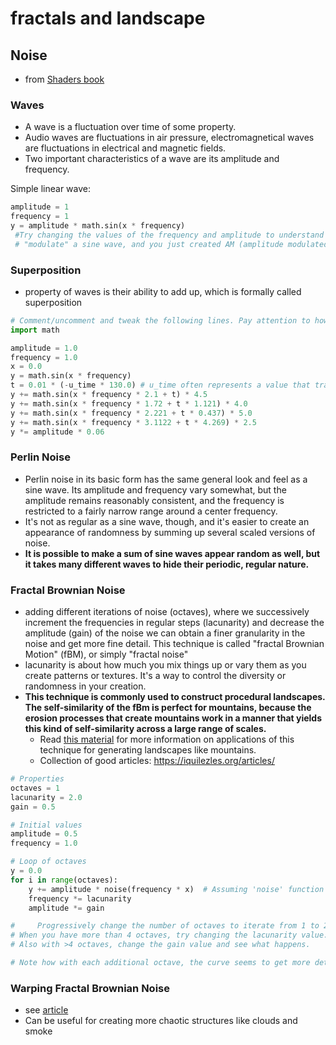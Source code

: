 # fractals and landscape

## Noise

- from [Shaders book](https://thebookofshaders.com/13/)

### Waves

- A wave is a fluctuation over time of some property.
- Audio waves are fluctuations in air pressure, electromagnetical waves are fluctuations in electrical and magnetic fields.
- Two important characteristics of a wave are its amplitude and frequency.

Simple linear wave:

```python
amplitude = 1
frequency = 1
y = amplitude * math.sin(x * frequency)
 #Try changing the values of the frequency and amplitude to understand how they behave.
 # "modulate" a sine wave, and you just created AM (amplitude modulated) and FM (frequency modulated) waves
```

### Superposition

- property of waves is their ability to add up, which is formally called superposition

```python
# Comment/uncomment and tweak the following lines. Pay attention to how the overall appearance changes as we add waves of different amplitudes and frequencies together.
import math

amplitude = 1.0
frequency = 1.0
x = 0.0
y = math.sin(x * frequency)
t = 0.01 * (-u_time * 130.0) # u_time often represents a value that tracks the passage of time, typically in seconds. It could be the time since the start of a program, the time since a particular event occurred, or some other time-related metric used in the context of the program.
y += math.sin(x * frequency * 2.1 + t) * 4.5
y += math.sin(x * frequency * 1.72 + t * 1.121) * 4.0
y += math.sin(x * frequency * 2.221 + t * 0.437) * 5.0
y += math.sin(x * frequency * 3.1122 + t * 4.269) * 2.5
y *= amplitude * 0.06
```

### Perlin Noise

- Perlin noise in its basic form has the same general look and feel as a sine wave. Its amplitude and frequency vary somewhat, but the amplitude remains reasonably consistent, and the frequency is restricted to a fairly narrow range around a center frequency.
- It's not as regular as a sine wave, though, and it's easier to create an appearance of randomness by summing up several scaled versions of noise.
- **It is possible to make a sum of sine waves appear random as well, but it takes many different waves to hide their periodic, regular nature.**

### Fractal Brownian Noise

- adding different iterations of noise (octaves), where we successively increment the frequencies in regular steps (lacunarity) and decrease the amplitude (gain) of the noise we can obtain a finer granularity in the noise and get more fine detail. This technique is called "fractal Brownian Motion" (fBM), or simply "fractal noise"
- lacunarity is about how much you mix things up or vary them as you create patterns or textures. It's a way to control the diversity or randomness in your creation.
- **This technique is commonly used to construct procedural landscapes. The self-similarity of the fBm is perfect for mountains, because the erosion processes that create mountains work in a manner that yields this kind of self-similarity across a large range of scales.**
  - Read [this material](https://iquilezles.org/articles/morenoise/) for more information on applications of this technique for generating landscapes like mountains.
  - Collection of good articles: https://iquilezles.org/articles/

```python
# Properties
octaves = 1
lacunarity = 2.0
gain = 0.5

# Initial values
amplitude = 0.5
frequency = 1.0

# Loop of octaves
y = 0.0
for i in range(octaves):
    y += amplitude * noise(frequency * x)  # Assuming 'noise' function is defined elsewhere
    frequency *= lacunarity
    amplitude *= gain

#     Progressively change the number of octaves to iterate from 1 to 2, 4, 8 and 10. See what happens.
# When you have more than 4 octaves, try changing the lacunarity value.
# Also with >4 octaves, change the gain value and see what happens.

# Note how with each additional octave, the curve seems to get more detail. Also note the self-similarity while more octaves are added. If you zoom in on the curve, a smaller part looks about the same as the whole thing, and each section looks more or less the same as any other section.

```

### Warping Fractal Brownian Noise

- see [article](https://iquilezles.org/articles/warp/)
- Can be useful for creating more chaotic structures like clouds and smoke
